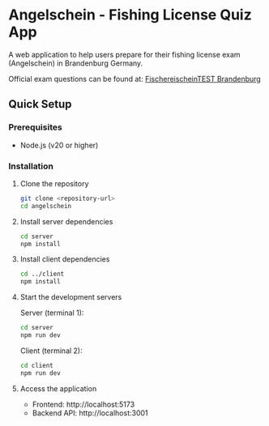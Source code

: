 # Angelschein - Fishing License Quiz App

A web application to help users prepare for their fishing license exam (Angelschein) in Brandenburg Germany.

Official exam questions can be found at: [FischereischeinTEST Brandenburg](https://fischereischeintest.brandenburg.de/)

## Quick Setup

### Prerequisites

- Node.js (v20 or higher)

### Installation

1. Clone the repository

   ```bash
   git clone <repository-url>
   cd angelschein
   ```

2. Install server dependencies

   ```bash
   cd server
   npm install
   ```

3. Install client dependencies

   ```bash
   cd ../client
   npm install
   ```

4. Start the development servers

   Server (terminal 1):

   ```bash
   cd server
   npm run dev
   ```

   Client (terminal 2):

   ```bash
   cd client
   npm run dev
   ```

5. Access the application
   - Frontend: http://localhost:5173
   - Backend API: http://localhost:3001
